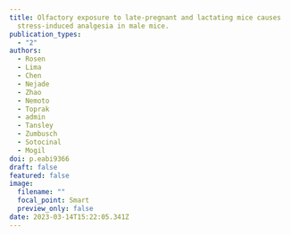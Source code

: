 ```yaml
---
title: Olfactory exposure to late-pregnant and lactating mice causes
  stress-induced analgesia in male mice.
publication_types:
  - "2"
authors:
  - Rosen
  - Lima
  - Chen
  - Nejade
  - Zhao
  - Nemoto
  - Toprak
  - admin
  - Tansley
  - Zumbusch
  - Sotocinal
  - Mogil
doi: p.eabi9366
draft: false
featured: false
image:
  filename: ""
  focal_point: Smart
  preview_only: false
date: 2023-03-14T15:22:05.341Z
---
```

